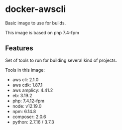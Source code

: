 # docker-awscli

Basic image to use for builds.

This image is based on php 7.4-fpm

## Features

Set of tools to run for building several kind of projects.

Tools in this image:
* aws cli: 2.1.0
* aws cdk: 1.87.1
* aws amplicy: 4.41.2
* eb: 3.19.2
* php: 7.4.12-fpm
* node: v12.19.0
* npm: 6.14.8
* composer: 2.0.6
* python: 2.7.16 / 3.7.3
